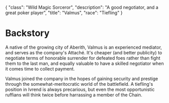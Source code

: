 {
    "class": "Wild Magic Sorceror",
    "description": "A good negotiator, and a great poker player",
    "title": "Valmus",
    "race": "Tiefling"
}

# Backstory

A native of the growing city of Aberith, Valmus is an experienced mediator, and serves as the company's Attaché. It's cheaper (and better publicity) to negotiate terms of honorable surrender for defeated foes rather than fight them to the last man, and equally valuable to have a skilled negotiator when it comes time to collect payment.

Valmus joined the company in the hopes of gaining security and prestige through the somewhat-meritocratic world of the battlefield. A tiefling's position in Ivrend is always precarious, but even the most opportunistic ruffians will think twice before harrassing a member of the Chain.